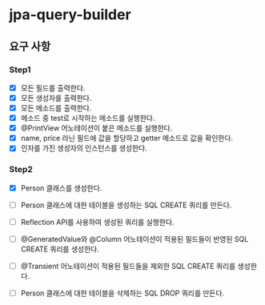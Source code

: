 # jpa-query-builder

## 요구 사항
### Step1
- [x] 모든 필드를 출력한다.
- [x] 모든 생성자를 출력한다.
- [x] 모든 메소드를 출력한다.
- [x] 메소드 중 test로 시작하는 메소드를 실행한다.
- [x] @PrintView 어노테이션이 붙은 메소드를 실행한다.
- [x] name, price 라닌 필드에 값을 할당하고 getter 메소드로 값을 확인한다.
- [x] 인자를 가진 생성자의 인스턴스를 생성한다.

### Step2
- [x] Person 클래스를 생성한다.
- [ ] Person 클래스에 대한 테이블을 생성하는 SQL CREATE 쿼리를 만든다.
- [ ] Reflection API를 사용하여 생성된 쿼리를 실행한다.
- [ ] @GeneratedValue와 @Column 어노테이션이 적용된 필드들이 반영된 SQL CREATE 쿼리를 생성한다.
- [ ] @Transient 어노테이션이 적용된 필드들을 제외한 SQL CREATE 쿼리를 생성한다.
- [ ] Person 클래스에 대한 테이블을 삭제하는 SQL DROP 쿼리를 만든다.

